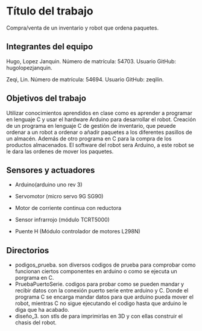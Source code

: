 # Título del trabajo

Compra/venta de un inventario y robot que ordena paquetes.

## Integrantes del equipo

Hugo, Lopez Janquin. Número de matrícula: 54703. Usuario GitHub: hugolopezjanquin.

Zeqi, Lin. Número de matrícula: 54694. Usuario GitHub: zeqilin.

## Objetivos del trabajo

Utilizar conocimientos aprendidos en clase como es aprender a programar en lenguaje C y usar el hardware Arduino para desarrollar el robot.
Creación de un programa en lenguaje C de gestión de inventario, que peuede ordenar a un robot a ordenar o añadir paquetes a los diferentes pasillos de un almacén. Además de otro programa en C para la compra de los productos almacenados. 
El software del robot sera Arduino, a este robot se le dara las ordenes de mover los paquetes.

## Sensores y actuadores
- Arduino(arduino uno rev 3)

- Servomotor (micro servo 9G SG90)

- Motor de corriente continua con reductora

- Sensor infrarrojo (módulo TCRT5000)

- Puente H (Módulo controlador de motores L298N)
## Directorios
- podigos_prueba. son diversos codigos de prueba para comprobar como funcionan ciertos componentes en arduino o como se ejecuta un porgrama en C.
- PruebaPuertoSerie. codigos para probar como se pueden mandar y recibir datos con la conexión puerto serie entre arduino y C. Donde el programa C se encarga mandar datos para que arduino pueda mover el robot, mientras C no sigue ejecutando el codigo hasta que arduino le diga que ha acabado.
- diseño_3. son stls de para imprimirlas en 3D y con ellas construir el chasis del robot.
